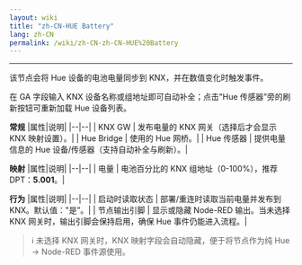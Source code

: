 ```yaml
---
layout: wiki
title: "zh-CN-HUE Battery"
lang: zh-CN
permalink: /wiki/zh-CN-zh-CN-HUE%20Battery
---
```

---

<p>该节点会将 Hue 设备的电池电量同步到 KNX，并在数值变化时触发事件。</p>

在 GA 字段输入 KNX 设备名称或组地址即可自动补全；点击"Hue 传感器”旁的刷新按钮可重新加载 Hue 设备列表。

**常规**
|属性|说明|
|--|--|
| KNX GW | 发布电量的 KNX 网关（选择后才会显示 KNX 映射设置）。|
| Hue Bridge | 使用的 Hue 网桥。|
| Hue 传感器 | 提供电量信息的 Hue 设备/传感器（支持自动补全与刷新）。|

**映射**
|属性|说明|
|--|--|
| 电量 | 电池百分比的 KNX 组地址（0-100%），推荐 DPT：<b>5.001</b>。|

**行为**
|属性|说明|
|--|--|
| 启动时读取状态 | 部署/重连时读取当前电量并发布到 KNX。默认值："是”。|
| 节点输出引脚 | 显示或隐藏 Node-RED 输出。当未选择 KNX 网关时，输出引脚会保持启用，确保 Hue 事件仍能进入流程。|

> ℹ️ 未选择 KNX 网关时，KNX 映射字段会自动隐藏，便于将节点作为纯 Hue → Node-RED 事件源使用。
